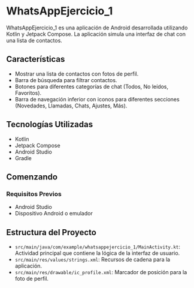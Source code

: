 # WhatsAppEjercicio_1

WhatsAppEjercicio_1 es una aplicación de Android desarrollada utilizando Kotlin y Jetpack Compose. La aplicación simula una interfaz de chat con una lista de contactos.

## Características

- Mostrar una lista de contactos con fotos de perfil.
- Barra de búsqueda para filtrar contactos.
- Botones para diferentes categorías de chat (Todos, No leídos, Favoritos).
- Barra de navegación inferior con iconos para diferentes secciones (Novedades, Llamadas, Chats, Ajustes, Más).

## Tecnologías Utilizadas

- Kotlin
- Jetpack Compose
- Android Studio
- Gradle

## Comenzando

### Requisitos Previos

- Android Studio
- Dispositivo Android o emulador


## Estructura del Proyecto

- `src/main/java/com/example/whatsappejercicio_1/MainActivity.kt`: Actividad principal que contiene la lógica de la interfaz de usuario.
- `src/main/res/values/strings.xml`: Recursos de cadena para la aplicación.
- `src/main/res/drawable/ic_profile.xml`: Marcador de posición para la foto de perfil.

